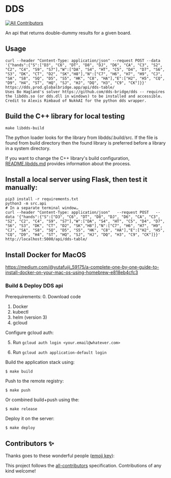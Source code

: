 # DDS
<!-- ALL-CONTRIBUTORS-BADGE:START - Do not remove or modify this section -->
[![All Contributors](https://img.shields.io/badge/all_contributors-0-orange.svg?style=flat-square)](#contributors-)
<!-- ALL-CONTRIBUTORS-BADGE:END -->
An api that returns double-dummy results for a given board.

## Usage
```
curl --header "Content-Type: application/json" --request POST --data '{"hands":{"S":["D3", "C6", "DT", "D8", "DJ", "D6", "CA", "C3", "S2", "C2", "C4", "S9", "S7"],"W":["DA", "S4", "HT", "C5", "D4", "D7", "S6", "S3", "DK", "CT", "D2", "SK","H8"],"N":["C7", "H6", "H7", "H9", "CJ", "SA", "S8", "SQ", "D5", "S5", "HK", "C8", "HA"],"E":["H2", "H5", "CQ", "D9", "H4", "ST", "HQ", "SJ", "HJ", "DQ", "H3", "C9", "CK"]}}' https://dds.prod.globalbridge.app/api/dds-table/
Uses Bo Hagland's solver https://github.com/dds-bridge/dds -- requires the libdds.so (or dds.dll in windows) to be installed and accessible.
Credit to Alexis Rimbaud of NukkAI for the python dds wrapper.
```

## Build the C++ library for local testing

```
make libdds-build
```

The python loader looks for the library from libdds/.build/src. If the file is
found from build directory then the found library is preferred before a library
in a system directory.

If you want to change the C++ library's build configuration,
[README.libdds.md](README.libdds.md) provides information about the process.

## Install a local server using Flask, then test it manually:

```
pip3 install -r requirements.txt
python3 -m src.api
# In a separate terminal window…
curl --header "Content-Type: application/json"   --request POST   --data '{"hands":{"S":["D3", "C6", "DT", "D8", "DJ", "D6", "CA", "C3", "S2", "C2", "C4", "S9", "S7"],"W":["DA", "S4", "HT", "C5", "D4", "D7", "S6", "S3", "DK", "CT", "D2", "SK","H8"],"N":["C7", "H6", "H7", "H9", "CJ", "SA", "S8", "SQ", "D5", "S5", "HK", "C8", "HA"],"E":["H2", "H5", "CQ", "D9", "H4", "ST", "HQ", "SJ", "HJ", "DQ", "H3", "C9", "CK"]}}'   http://localhost:5000/api/dds-table/
```

## Install Docker for MacOS

https://medium.com/@yutafujii_59175/a-complete-one-by-one-guide-to-install-docker-on-your-mac-os-using-homebrew-e818eb4cfc3

### Build & Deploy DDS api ###

Prerequirements:
0. Download code
1. Docker
2. kubectl
3. helm (version 3)
4. gcloud

Configure gcloud auth:

5. Run `gcloud auth login <your.email@whatever.com>`

6. Run `gcloud auth application-default login`


Build the application stack using:
```
$ make build
```

Push to the remote registry:
```
$ make push
```

Or combined build+push using the:
```
$ make release
```

Deploy it on the server:
```
$ make deploy
```

## Contributors ✨

Thanks goes to these wonderful people ([emoji key](https://allcontributors.org/docs/en/emoji-key)):

<!-- ALL-CONTRIBUTORS-LIST:START - Do not remove or modify this section -->
<!-- prettier-ignore-start -->
<!-- markdownlint-disable -->
<!-- markdownlint-enable -->
<!-- prettier-ignore-end -->
<!-- ALL-CONTRIBUTORS-LIST:END -->

This project follows the [all-contributors](https://github.com/all-contributors/all-contributors) specification. Contributions of any kind welcome!
